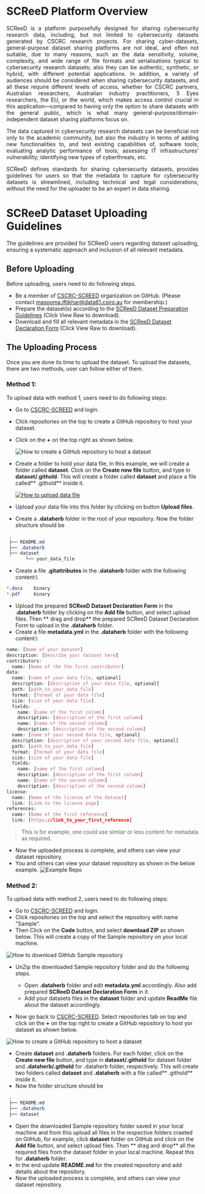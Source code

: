 # SCReeD Platform Overview 

<p align="justify">
SCReeD is a platform purposefully designed for sharing cybersecurity research data, including, but not limited to cybersecurity datasets generated by CSCRC research projects. For sharing cyber-datasets, general-purpose dataset sharing platforms are not ideal, and often not suitable, due to many reasons, such as the data sensitivity, volume, complexity, and wide range of file formats and serialisations typical to cybersecurity research datasets; also they can be authentic, synthetic, or hybrid, with different potential applications. In addition, a variety of audiences should be considered when sharing cybersecurity datasets, and all these require different levels of access, whether for CSCRC partners, Australian researchers, Australian industry practitioners, 5 Eyes researchers, the EU, or the world, which makes access control crucial in this application—compared to having only the option to share datasets with the general public, which is what many general-purpose/domain-independent dataset sharing platforms focus on.
</p>

<p align="justify">
The data captured in cybersecurity research datasets can be beneficial not only to the academic community, but also the industry in terms of adding new functionalities to, and test existing capabilities of, software tools; evaluating analytic performance of tools; assessing IT infrastructures’ vulnerability; identifying new types of cyberthreats, etc.
</p>

<p align="justify">
SCReeD defines standards for sharing cybersecurity datasets, provides guidelines for users so that the metadata to capture for cybersecurity datasets is streamlined, including technical and legal considerations, without the need for the uploader to be an expert in data sharing.
</p>

# SCReeD Dataset Uploading Guidelines  
<p align="justify">
The guidelines are provided for SCReeD users regarding dataset uploading, ensuring a systematic approach and inclusion of all relevant metadata. 
</p>

## Before Uploading
Before uploading, users need to do following steps.

* Be a member of [CSCRC-SCREED](https://github.com/CSCRC-SCREED) organization on GitHub. (Please contact masooma.iftikhar@data61.csiro.au for membership.)
* Prepare the dataset(s) according to the [SCReeD Dataset Preparation Guidelines](https://github.com/CSCRC-SCREED/cscrc-screed.github.io/blob/main/assets/docs/SCReeD%20Dataset%20Preparation%20Guidelines.docx) (Click View Raw to download).
* Download and fill all relevant metadata in the [SCReeD Dataset Declaration Form](https://github.com/CSCRC-SCREED/cscrc-screed.github.io/blob/main/assets/docs/SCReeD%20Dataset%20Declaration%20Form.docx) (Click View Raw to download).

## The Uploading Process
Once you are done its time to upload the dataset. To upload the datasets, there are two methods, user can follow either of them.

### Method 1:
To upload data with method 1, users need to do following steps:

* Go to [CSCRC-SCREED](https://github.com/CSCRC-SCREED) and login.
* Click repositories on the top to create a GitHub repository to host your dataset.
* Click on the **+** on the top right as shown below.

  ![How to create a GitHub repository to host a dataset](https://dataherb.github.io/assets/videos/dataherb-demo-ufo-create-new-repo.gif)
  
* Create a folder to hold your data file, in this example, we will create a folder called **dataset**. Click on the **Create new file** button, and type in **dataset/.githold**. This will create a folder called **dataset** and place a file called** .githold** inside it.

  [![How to upload data file](/assets/videos/video-preview.png)](https://dataherb.github.io/assets/videos/dataherb-demo-ufo-upload-datafile-1.mp4)

* Upload your data file into this folder by clicking on button **Upload files**.
*	Create a **.dataherb** folder in the root of your repository. Now the folder structure should be
 ```css
  .
  ├── README.md
  ├── .dataherb
  ├── dataset
        └── your_data_file
```
*	Create a file **.gitattributes** in the **.dataherb** folder with the following content:\
```css
*.docx    binary
*.pdf     binary
```
 	
*	Upload the prepared **SCReeD Dataset Declaration Form** in the **.dataherb** folder by clicking on the **Add file** button, and select upload files. Then ** drag and drop** the prepared SCReeD Dataset Declaration Form to upload in the **.dataherb** folder.
*	Create a file **metadata.yml** in the **.dataherb** folder with the following content:\
```css
name: [Name of your dataset]
description: [Describe your dataset here]
contributors:
  name: [Name of the the first contributor]
data:
  name: [name of your data file, optional]
  description: [description of your data file, optional]
  path: [path_to_your_data_file]
  format: [format of your data file]
  size: [size of your data file]
  fields:
    name: [name of the first colomn]
    description: [description of the first column]
    name: [name of the second colomn]
    description: [description of the second column]
  name: [name of your second data file, optional]
  description: [description of your second data file, optional]
  path: [path_to_your_data_file]
  format: [format of your data file]
  size: [size of your data file]
  fields:
    name: [name of the first colomn]
    description: [description of the first column]
    name: [name of the second colomn]
    description: [description of the second column]
license:
  name: [Name of the license of the dataset]
  link: [Link to the license page]
references:
  name: [Name of the first reference]
  link: [https://link_to_your_first_reference]
```
> This is for example, one could use similar or less content for metadata as required.

* Now the uploaded process is complete, and others can view your dataset repository.
* You and others can view your dataset repository as shown in the below example.
  ![Example Repo](/assets/imgs/example.png)

### Method 2:
To upload data with method 2, users need to do following steps:

* Go to [CSCRC-SCREED](https://github.com/CSCRC-SCREED) and login.
* Click repositories on the top and select the repository with name "Sample".
* Then Click on the **Code** button, and select **download ZIP** as shown below. This will create a copy of the Sample repository on your local machine.

![How to download GitHub Sample repository](/assets/imgs/downlaodRepo.png)

* UnZip the downloaded Sample repository folder and do the following steps.
  - Open **.dataherb** folder and edit **metadata.yml** accordingly. Also add prepared **SCReeD Dataset Declaration Form** in it.
  - Add your datasets files in the **dataset** folder and update **ReadMe** file about the dataset accordingly.
    
* Now go back to [CSCRC-SCREED](https://github.com/CSCRC-SCREED). Select repositories tab on top and click on the **+** on the top right to create a GitHub repository to host yor dataset as shown below.
  
 ![How to create a GitHub repository to host a dataset](https://dataherb.github.io/assets/videos/dataherb-demo-ufo-create-new-repo.gif)
  
* Create **dataset** and **.dataherb** folders. For each folder, click on the **Create new file** button, and type in **dataset/.githold** for dataset folder and **.dataherb/.githold** for .dataherb folder, respectively. This will create two folders called **dataset** and **.dataherb** with a file called** .githold** inside it.
*  Now the folder structure should be
 ```css
  .
  ├── README.md
  ├── .dataherb
  ├── dataset
```
* Open the downloaded Sample repository folder saved in your local machine and from this upload all files in the respective folders craeted on GitHub, for example, click **dataset** folder on GitHub and click on the **Add file** button, and select upload files. Then ** drag and drop** all the required files from the dataset folder in your local machine. Repeat this for **.dataherb** folder.
* In the end update **README.md** for the created repository and add details about the repository.
* Now the uploaded process is complete, and others can view your dataset repository.

